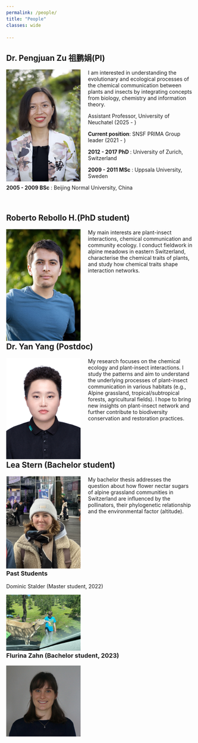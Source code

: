 ```yaml
---
permalink: /people/
title: "People"
classes: wide

---
```


<div style="clear: both">
    <h2>Dr. Pengjuan Zu 祖鹏娟(PI)</h2>
    <div style="float: left; margin-right: 20px">
        <img src="../assets/images/PZu_2022_3.jpg" width="200" alt="Pengjuan Zu">
    </div>
    <div>
        <p>I am interested in understanding the evolutionary and ecological processes of the chemical communication between plants and insects by integrating concepts from biology, chemistry and information theory.</p>
            <p class="small"> Assistant Professor, University of Neuchatel  (2025 - ) </p>
            <p class="small"><b>Current position</b>: SNSF PRIMA Group leader (2021 - ) </p>
            <p class="small"><b>2012 - 2017 PhD </b>: University of Zurich, Switzerland </p>
            <p class="small"><b>2009 - 2011 MSc </b>: Uppsala University, Sweden </p>
            <p class="small"><b>2005 - 2009 BSc </b>: Beijing Normal University, China </p>
    </div>
</div>
<br>


<div style="clear: both">
<h2>Roberto Rebollo H.(PhD student)</h2>
<div style="float: left; margin-right: 20px">
    <img src="../assets/images/Picture_Roberto_RH.jpg" width="200" alt="Roberto Rebollo H.">
</div>
<div>    
    <p> My main interests are plant-insect interactions, chemical communication and community ecology. I conduct fieldwork in alpine meadows in eastern Switzerland, characterise the chemical traits of plants, and study how chemical traits shape interaction networks. </p>
</div>
</div>
<br>


<div style="clear: both">
<h2>Dr. Yan Yang (Postdoc)</h2>
<div style="float: left; margin-right: 20px">
    <img src="../assets/images/Yan Yang.jpg" width="200" alt="Yan Yang">
</div>
<div>
    <p>My research focuses on the chemical ecology and plant-insect interactions. I study the patterns and aim to understand the underlying processes of plant-insect communication in various habitats (e.g., Alpine grassland, tropical/subtropical forests, agricultural fields). I hope to bring new insights on plant-insect network and further contribute to biodiversity conservation and restoration practices.</p>
    </div>
</div>
<br>

<div style="clear: both">
<h2>Lea Stern (Bachelor student)</h2>
 <div style="float: left; margin-right: 20px">
    <img src="../assets/images/Lea Stern.jpg" width="200" alt="Picture name">
 </div>
 <div>    
    <p> My bachelor thesis addresses the question about how flower nectar sugars of alpine grassland communities in Switzerland are influenced by the pollinators, their phylogenetic relationship and the environmental factor (altitude).</p>
 </div>
</div>
<br>




<div style="clear: both">
<h3>Past Students</h3>
<p>Dominic Stalder (Master student, 2022)
</p>
<div style="float: left; margin-right: 20px">
    <img src="../assets/images/DStalder.JPG" width="200" alt="Dominic Stalder">
 </div>

<div style="clear: both">
<h3>Flurina Zahn (Bachelor student, 2023)</h3>
 <div style="float: left; margin-right: 20px">
    <img src="../assets/images/Flurina Zahn.jpg" width="200" alt="Picture name">
 </div>
 <div>    
    <p></p>
 </div>
</div>
<br>

</div>
